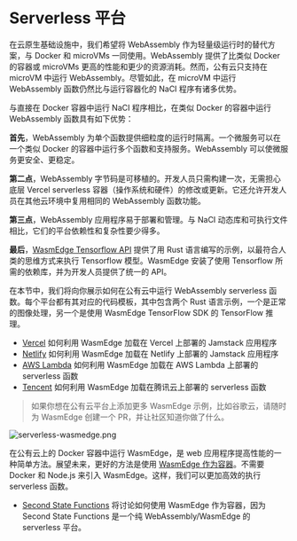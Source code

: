 # Serverless 平台

在云原生基础设施中，我们希望将 WebAssembly 作为轻量级运行时的替代方案，与 Docker 和 microVMs 一同使用。WebAssembly 提供了比类似 Docker 的容器或 microVMs 更高的性能和更少的资源消耗。然而，公有云只支持在 microVM 中运行 WebAssembly。尽管如此，在 microVM 中运行 WebAssembly 函数仍然比与运行容器化的 NaCI 程序有诸多优势。

与直接在 Docker 容器中运行 NaCI 程序相比，在类似 Docker 的容器中运行 WebAssembly 函数具有如下优势：

**首先**，WebAssembly 为单个函数提供细粒度的运行时隔离。一个微服务可以在一个类似 Docker 的容器中运行多个函数和支持服务。WebAssembly 可以使微服务更安全、更稳定。

**第二点**，WebAssembly 字节码是可移植的。开发人员只需构建一次，无需担心底层 Vercel serverless 容器（操作系统和硬件）的修改或更新。它还允许开发人员在其他云环境中复用相同的 WebAssembly 函数功能。

**第三点**，WebAssembly 应用程序易于部署和管理。与 NaCI 动态库和可执行文件相比，它们的平台依赖性和复杂性要少得多。

**最后**，[WasmEdge Tensorflow API](https://www.secondstate.io/articles/wasi-tensorflow/) 提供了用 Rust 语言编写的示例，以最符合人类的思维方式来执行 Tensorflow 模型。WasmEdge 安装了使用 Tensorflow 所需的依赖库，并为开发人员提供了统一的 API。

在本节中，我们将向你展示如何在公有云中运行 WebAssembly serverless 函数。每个平台都有其对应的代码模板，其中包含两个 Rust 语言示例，一个是正常的图像处理，另一个是使用 WasmEdge TensorFlow SDK 的 TensorFlow 推理。

* [Vercel](serverless/vercel.md) 如何利用 WasmEdge 加载在 Vercel 上部署的 Jamstack 应用程序
* [Netlify](serverless/netlify.md) 如何利用 WasmEdge 加载在 Netlify 上部署的 Jamstack 应用程序
* [AWS Lambda](serverless/aws.md) 如何利用 WasmEdge 加载在 AWS Lambda 上部署的 serverless 函数
* [Tencent](serverless/tencent.md) 如何利用 WasmEdge 加载在腾讯云上部署的 serverless 函数

> 如果你想在公有云平台上添加更多 WasmEdge 示例，比如谷歌云，请随时为 WasmEdge 创建一个 PR，并让社区知道你做了什么。

![serverless-wasmedge.png](serverless-wasmedge.png)

在公有云上的 Docker 容器中运行 WasmEdge，是 web 应用程序提高性能的一种简单方法。展望未来，更好的方法是使用 [WasmEdge 作为容器](https://www.computer.org/csdl/magazine/so/5555/01/09214403/1nHNGfu2Ypi)。不需要 Docker 和 Node.js 来引入 WasmEdge。这样，我们可以更加高效的执行 serverless 函数。

* [Second State Functions](serverless/secondstate.md) 将讨论如何使用 WasmEdge 作为容器，因为 Second State Functions 是一个纯 WebAssembly/WasmEdge 的 serverless 平台。
